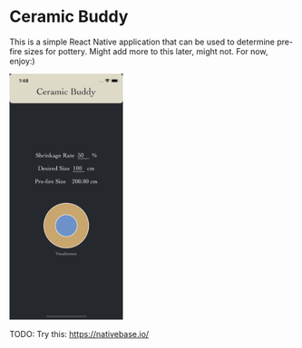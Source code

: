# Ceramic Buddy

This is a simple React Native application that can be used to determine pre-fire sizes for pottery. Might add more to this later, might not. For now, enjoy:)

<img src="./assets/images/docs/screenshot.png" alt="screenshot" width="200" />

TODO: Try this: https://nativebase.io/
